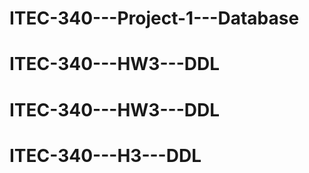 # ITEC-340---Project-1---Database
# ITEC-340---HW3---DDL
# ITEC-340---HW3---DDL
# ITEC-340---H3---DDL
